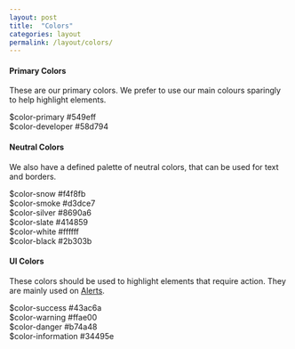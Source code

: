 ```yaml
---
layout: post
title:  "Colors"
categories: layout
permalink: /layout/colors/
---
```


#### Primary Colors
These are our primary colors. We prefer to use our main colours sparingly to help highlight elements.

<div class="grid grid--collapse">
  <div class="grid__small-12 grid__medium-6 grid__columns">
    <div class="color-block cb-primary">
      <span>$color-primary</span>
      <span>#549eff</span>
    </div>
  </div>
  <div class="grid__small-12 grid__medium-6 grid__columns">
    <div class="color-block cb-developer">
      <span>$color-developer</span>
      <span>#58d794</span>
    </div>
  </div>
</div>

<div class="space-breaker"></div>

#### Neutral Colors
We also have a defined palette of neutral colors, that can be used for text and borders.

<div class="grid grid--collapse">
  <div class="grid__small-12 grid__medium-3 grid__columns">
     <div class="color-block cb-snow">
      <span>$color-snow</span>
      <span>#f4f8fb</span>
    </div>
  </div>
  <div class="grid__small-12 grid__medium-3 grid__columns">
    <div class="color-block cb-smoke">
      <span>$color-smoke</span>
      <span>#d3dce7</span>
    </div>
  </div>
  <div class="grid__small-12 grid__medium-3 grid__columns">
    <div class="color-block cb-silver">
      <span>$color-silver</span>
      <span> #8690a6</span>
    </div>
  </div>
  <div class="grid__small-12 grid__medium-3 grid__columns">
    <div class="color-block cb-slate">
      <span>$color-slate</span>
      <span>#414859</span>
    </div>
  </div>
</div>

<div class="grid grid--collapse">
  <div class="grid__small-12 grid__medium-6 grid__columns">
    <div class="color-block cb-white">
      <span>$color-white</span>
      <span>#ffffff</span>
    </div>
  </div>
  <div class="grid__small-12 grid__medium-6 grid__columns">
     <div class="color-block cb-black">
      <span>$color-black</span>
      <span>#2b303b</span>
    </div>
  </div>
</div>

<div class="space-breaker"></div>

#### UI Colors
These colors should be used to highlight elements that require action. They are mainly used on [Alerts](/alerts).

<div class="grid grid--collapse">
  <div class="grid__small-12 grid__medium-3 grid__columns">
    <div class="color-block cb-success">
      <span>$color-success</span>
      <span>#43ac6a</span>
    </div>
  </div>
  <div class="grid__small-12 grid__medium-3 grid__columns">
    <div class="color-block cb-warning">
      <span>$color-warning</span>
      <span>#ffae00</span>
    </div>
  </div>
  <div class="grid__small-12 grid__medium-3 grid__columns">
    <div class="color-block cb-alert">
      <span>$color-danger</span>
      <span>#b74a48</span>
    </div>
  </div>
  <div class="grid__small-12 grid__medium-3 grid__columns">
    <div class="color-block cb-information">
      <span>$color-information</span>
      <span>#34495e</span>
    </div>
  </div>
</div>